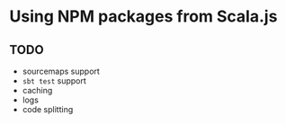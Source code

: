 Using NPM packages from Scala.js
=================================

## TODO

- sourcemaps support
- `sbt test` support
- caching
- logs
- code splitting